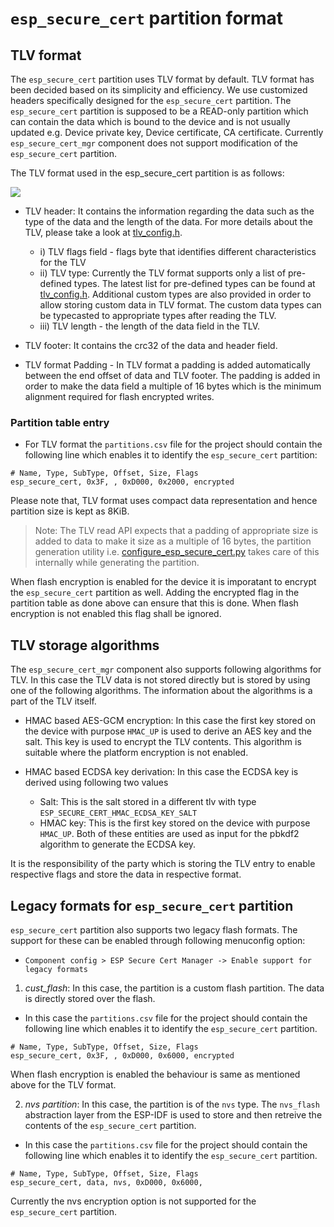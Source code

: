 # `esp_secure_cert` partition format

## TLV format

The `esp_secure_cert` partition uses TLV format by default. TLV format has been decided based on its simplicity and efficiency. We use customized headers specifically designed for the `esp_secure_cert` partition. The `esp_secure_cert` partition is supposed to be a READ-only partition which can contain the data which is bound to the device and is not usually updated e.g. Device private key, Device certificate, CA certificate. Currently `esp_secure_cert_mgr` component does not support modification of the `esp_secure_cert` partition.

The TLV format used in the esp_secure_cert partition is as follows:

![](_static/tlv_format.png)

* TLV header: It contains the information regarding the data such as the type of the data and the length of the data. For more details about the TLV, please take a look at [tlv_config.h](https://github.com/espressif/esp_secure_cert_mgr/tree/main/private_include/esp_secure_cert_tlv_config.h).

    * i)  TLV flags field - flags byte that identifies different characteristics for the TLV
    * ii) TLV type: Currently the TLV format supports only a list of pre-defined types. The latest list for pre-defined types can be found at [tlv_config.h](https://github.com/espressif/esp_secure_cert_mgr/tree/main/private_include/esp_secure_cert_tlv_config.h). Additional custom types are also provided in order to allow storing custom data in TLV format. The custom data types can be typecasted to appropriate types after reading the TLV.
    * iii) TLV length - the length of the data field in the TLV.
* TLV footer: It contains the crc32 of the data and header field.
* TLV format Padding - In TLV format a padding is added automatically between the end offset of data and TLV footer. The padding is added in order to make the data field a multiple of 16 bytes which is the minimum alignment required for flash encrypted writes.


### Partition table entry

* For TLV format the `partitions.csv` file for the project should contain the following line which enables it to identify the `esp_secure_cert` partition:

```
# Name, Type, SubType, Offset, Size, Flags
esp_secure_cert, 0x3F, , 0xD000, 0x2000, encrypted
```

Please note that, TLV format uses compact data representation and hence partition size is kept as 8KiB.

> Note: The TLV read API expects that a padding of appropriate size is added to data to make it size as a multiple of 16 bytes, the partition generation utility i.e. [configure_esp_secure_cert.py](https://github.com/espressif/esp_secure_cert_mgr/blob/main/tools/configure_esp_secure_cert.py) takes care of this internally while generating the partition.

When flash encryption is enabled for the device it is imporatant to encrypt the `esp_secure_cert` partition as well. Adding the encrypted flag in the partition table as done above can ensure that this is done. When flash encryption is not enabled this flag shall be ignored.

## TLV storage algorithms
    
The `esp_secure_cert_mgr` component also supports following algorithms for TLV. In this case the TLV data is not stored directly but is stored by using one of the following algorithms. The information about the algorithms is a part of the TLV itself.

-  HMAC based AES-GCM encryption:
    In this case the first key stored on the device with purpose `HMAC_UP` is used to derive an AES key and the salt.
    This key is used to encrypt the TLV contents.
    This algorithm is suitable where the platform encryption is not enabled.

- HMAC based ECDSA key derivation:
    In this case the ECDSA key is derived using following two values
    - Salt: This is the salt stored in a different tlv with type `ESP_SECURE_CERT_HMAC_ECDSA_KEY_SALT`
    - HMAC key: This is the first key stored on the device with purpose `HMAC_UP`.
    Both of these entities are used as input for the pbkdf2 algorithm to generate the ECDSA key.

It is the responsibility of the party which is storing the TLV entry to enable respective flags and store the data in respective format.


## Legacy formats for `esp_secure_cert` partition

`esp_secure_cert` partition also supports two legacy flash formats.
The support for these can be enabled through following menuconfig option:
* `Component config > ESP Secure Cert Manager -> Enable support for legacy formats`

1) *cust_flash*: In this case, the partition is a custom flash partition. The data is directly stored over the flash.
* In this case the `partitions.csv` file for the project should contain the following line which enables it to identify the `esp_secure_cert` partition.

```
# Name, Type, SubType, Offset, Size, Flags
esp_secure_cert, 0x3F, , 0xD000, 0x6000, encrypted
```
When flash encryption is enabled the behaviour is same as mentioned above for the TLV format.

2) *nvs partition*: In this case, the partition is of the `nvs` type. The `nvs_flash` abstraction layer from the ESP-IDF is used to store and then retreive the contents of the `esp_secure_cert` partition.

* In this case the `partitions.csv` file for the project should contain the following line which enables it to identify the `esp_secure_cert` partition.

```
# Name, Type, SubType, Offset, Size, Flags
esp_secure_cert, data, nvs, 0xD000, 0x6000,
```
Currently the nvs encryption option is not supported for the `esp_secure_cert` partition.
